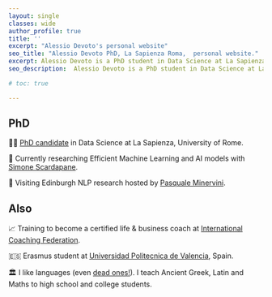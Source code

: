 ```yaml
---
layout: single
classes: wide
author_profile: true
title: ''
excerpt: "Alessio Devoto's personal website"
seo_title: "Alessio Devoto PhD, La Sapienza Roma,  personal website."
excerpt: Alessio Devoto is a PhD student in Data Science at La Sapienza University, Rome.
seo_description:  Alessio Devoto is a PhD student in Data Science at La Sapienza University, Rome.

# toc: true

---
```

## PhD

👨‍🎓 [PhD candidate](https://phd.uniroma1.it/web/ALESSIO-DEVOTO_nP1701081_IT.aspx) in Data Science at La Sapienza, University of Rome. <br>

🌱 Currently researching Efficient Machine Learning and AI models with [Simone Scardapane](https://www.sscardapane.it). <br> 

🏴󠁧󠁢󠁳󠁣󠁴󠁿 Visiting Edinburgh NLP research hosted by [Pasquale Minervini](https://neuralnoise.com/).

## Also

📈 Training to become a certified life & business coach at [International Coaching Federation](https://coachingfederation.org). <br>

🇪🇸 Erasmus student at [Universidad Politecnica de Valencia](http://www.upv.es/es), Spain. <br>

🏛️ I like languages (even [dead ones!](https://www.sssscomic.com/comicpages/196.jpg)). I teach Ancient Greek, Latin and Maths to high school and college students. 


